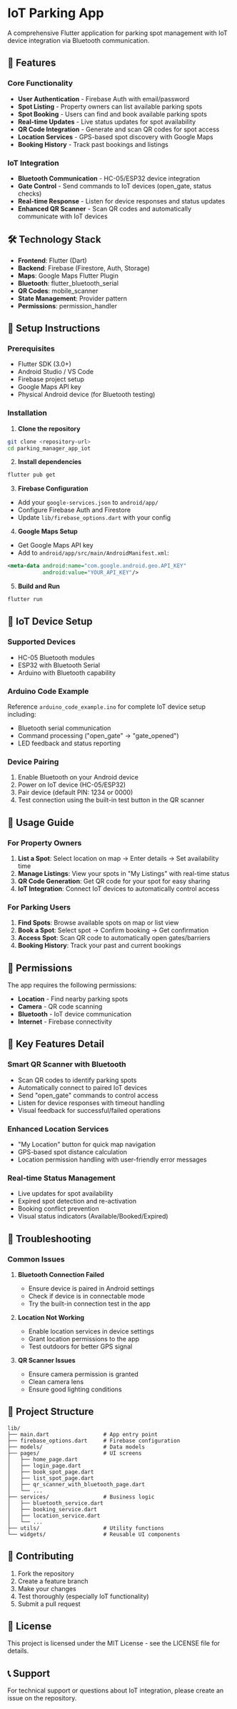 # IoT Parking App

A comprehensive Flutter application for parking spot management with IoT device integration via Bluetooth communication.

## 🚗 Features

### Core Functionality

- **User Authentication** - Firebase Auth with email/password
- **Spot Listing** - Property owners can list available parking spots
- **Spot Booking** - Users can find and book available parking spots
- **Real-time Updates** - Live status updates for spot availability
- **QR Code Integration** - Generate and scan QR codes for spot access
- **Location Services** - GPS-based spot discovery with Google Maps
- **Booking History** - Track past bookings and listings

### IoT Integration

- **Bluetooth Communication** - HC-05/ESP32 device integration
- **Gate Control** - Send commands to IoT devices (open_gate, status checks)
- **Real-time Response** - Listen for device responses and status updates
- **Enhanced QR Scanner** - Scan QR codes and automatically communicate with IoT devices

## 🛠️ Technology Stack

- **Frontend**: Flutter (Dart)
- **Backend**: Firebase (Firestore, Auth, Storage)
- **Maps**: Google Maps Flutter Plugin
- **Bluetooth**: flutter_bluetooth_serial
- **QR Codes**: mobile_scanner
- **State Management**: Provider pattern
- **Permissions**: permission_handler

## 📱 Setup Instructions

### Prerequisites

- Flutter SDK (3.0+)
- Android Studio / VS Code
- Firebase project setup
- Google Maps API key
- Physical Android device (for Bluetooth testing)

### Installation

1. **Clone the repository**

```bash
git clone <repository-url>
cd parking_manager_app_iot
```

2. **Install dependencies**

```bash
flutter pub get
```

3. **Firebase Configuration**

- Add your `google-services.json` to `android/app/`
- Configure Firebase Auth and Firestore
- Update `lib/firebase_options.dart` with your config

4. **Google Maps Setup**

- Get Google Maps API key
- Add to `android/app/src/main/AndroidManifest.xml`:

```xml
<meta-data android:name="com.google.android.geo.API_KEY"
           android:value="YOUR_API_KEY"/>
```

5. **Build and Run**

```bash
flutter run
```

## 🔧 IoT Device Setup

### Supported Devices

- HC-05 Bluetooth modules
- ESP32 with Bluetooth Serial
- Arduino with Bluetooth capability

### Arduino Code Example

Reference `arduino_code_example.ino` for complete IoT device setup including:

- Bluetooth serial communication
- Command processing ("open_gate" → "gate_opened")
- LED feedback and status reporting

### Device Pairing

1. Enable Bluetooth on your Android device
2. Power on IoT device (HC-05/ESP32)
3. Pair device (default PIN: 1234 or 0000)
4. Test connection using the built-in test button in the QR scanner

## 📖 Usage Guide

### For Property Owners

1. **List a Spot**: Select location on map → Enter details → Set availability time
2. **Manage Listings**: View your spots in "My Listings" with real-time status
3. **QR Code Generation**: Get QR code for your spot for easy sharing
4. **IoT Integration**: Connect IoT devices to automatically control access

### For Parking Users

1. **Find Spots**: Browse available spots on map or list view
2. **Book a Spot**: Select spot → Confirm booking → Get confirmation
3. **Access Spot**: Scan QR code to automatically open gates/barriers
4. **Booking History**: Track your past and current bookings

## 🔐 Permissions

The app requires the following permissions:

- **Location** - Find nearby parking spots
- **Camera** - QR code scanning
- **Bluetooth** - IoT device communication
- **Internet** - Firebase connectivity

## 🚀 Key Features Detail

### Smart QR Scanner with Bluetooth

- Scan QR codes to identify parking spots
- Automatically connect to paired IoT devices
- Send "open_gate" commands to control access
- Listen for device responses with timeout handling
- Visual feedback for successful/failed operations

### Enhanced Location Services

- "My Location" button for quick map navigation
- GPS-based spot distance calculation
- Location permission handling with user-friendly error messages

### Real-time Status Management

- Live updates for spot availability
- Expired spot detection and re-activation
- Booking conflict prevention
- Visual status indicators (Available/Booked/Expired)

## 🐛 Troubleshooting

### Common Issues

1. **Bluetooth Connection Failed**

   - Ensure device is paired in Android settings
   - Check if device is in connectable mode
   - Try the built-in connection test in the app

2. **Location Not Working**

   - Enable location services in device settings
   - Grant location permissions to the app
   - Test outdoors for better GPS signal

3. **QR Scanner Issues**
   - Ensure camera permission is granted
   - Clean camera lens
   - Ensure good lighting conditions

## 📁 Project Structure

```
lib/
├── main.dart                 # App entry point
├── firebase_options.dart     # Firebase configuration
├── models/                   # Data models
├── pages/                    # UI screens
│   ├── home_page.dart
│   ├── login_page.dart
│   ├── book_spot_page.dart
│   ├── list_spot_page.dart
│   ├── qr_scanner_with_bluetooth_page.dart
│   └── ...
├── services/                 # Business logic
│   ├── bluetooth_service.dart
│   ├── booking_service.dart
│   ├── location_service.dart
│   └── ...
├── utils/                    # Utility functions
└── widgets/                  # Reusable UI components
```

## 🤝 Contributing

1. Fork the repository
2. Create a feature branch
3. Make your changes
4. Test thoroughly (especially IoT functionality)
5. Submit a pull request

## 📄 License

This project is licensed under the MIT License - see the LICENSE file for details.

## 📞 Support

For technical support or questions about IoT integration, please create an issue on the repository.
